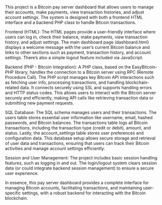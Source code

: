 This project is a Bitcoin pay server dashboard that allows users to manage their accounts, make payments, view transaction histories, and adjust account settings. The system is designed with both a frontend HTML interface and a backend PHP class to handle Bitcoin transactions.

Frontend (HTML): The HTML pages provide a user-friendly interface where users can log in, check their balance, make payments, view transaction history, and adjust settings. The main dashboard page (dashboard.html) displays a welcome message with the user’s current Bitcoin balance and links to other sections such as payment, transaction history, and account settings. There’s also a simple logout feature included via JavaScript.

Backend (PHP - Bitcoin Integration): A PHP class, based on the EasyBitcoin-PHP library, handles the connection to a Bitcoin server using RPC (Remote Procedure Call). The PHP script manages key Bitcoin API interactions such as fetching user info, processing transactions, and handling blockchain-related data. It connects securely using SSL and supports handling errors and HTTP status codes. This allows users to interact with the Bitcoin server securely and efficiently, making API calls like retrieving transaction data or submitting new payment requests.

SQL Database: The SQL schema manages users and their transactions. The users table stores essential user information like username, email, hashed passwords, and Bitcoin balances. The transactions table logs all Bitcoin transactions, including the transaction type (credit or debit), amount, and status. Lastly, the account_settings table stores user preferences and configuration data. This database setup allows secure storage and retrieval of user data and transactions, ensuring that users can track their Bitcoin activities and manage account settings efficiently.

Session and User Management: The project includes basic session handling features, such as logging in and out. The login/logout system clears session data (or could integrate backend session management) to ensure a secure user experience.

In essence, this pay server dashboard provides a complete interface for managing Bitcoin accounts, facilitating transactions, and maintaining user-specific settings, with a robust backend for interacting with the Bitcoin blockchain.






